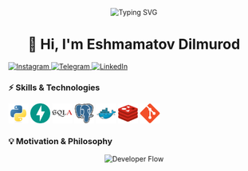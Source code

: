 <p align="center">
  <img src="https://readme-typing-svg.herokuapp.com?font=Fira+Code&duration=4000&pause=1000&color=2F80ED&center=true&vCenter=true&width=435&lines=Python+Backend+Developer;Open-source+Contributor;FastAPI+%7C+SQLAlchemy+%7C+PostgreSQL;Never+stop+learning!" alt="Typing SVG" />
</p>


<h1 align="center">👋 Hi, I'm Eshmamatov Dilmurod</h1>


<p align="left">
  <a href="https://www.instagram.com/dilmurodeshmamatov_/" target="_blank">
    <img src="https://img.shields.io/badge/Instagram-%23E4405F.svg?&style=flat-square&logo=instagram&logoColor=white" alt="Instagram" />
  </a>
  <a href="https://t.me/dilmurodcode" target="_blank">
    <img src="https://img.shields.io/badge/Telegram-%231877F2.svg?&style=flat-square&logo=telegram&logoColor=white" alt="Telegram" />
  </a>
  <a href="https://www.linkedin.com/in/dilmurodeshmamatov/" target="_blank">
    <img src="https://img.shields.io/badge/LinkedIn-%230077B5.svg?&style=flat-square&logo=linkedin&logoColor=white" alt="LinkedIn" />
  </a>
</p>

### ⚡ Skills & Technologies

<p>
  <img src="https://raw.githubusercontent.com/devicons/devicon/master/icons/python/python-original.svg" alt="Python" width="40" height="40"/>
  <img src="https://raw.githubusercontent.com/devicons/devicon/master/icons/fastapi/fastapi-original.svg" alt="FastAPI" width="40" height="40"/>
  <img src="https://raw.githubusercontent.com/devicons/devicon/master/icons/sqlalchemy/sqlalchemy-original.svg" alt="SQLAlchemy" width="40" height="40"/>
  <img src="https://raw.githubusercontent.com/devicons/devicon/master/icons/postgresql/postgresql-original.svg" alt="PostgreSQL" width="40" height="40"/>
  <img src="https://raw.githubusercontent.com/devicons/devicon/master/icons/docker/docker-original.svg" alt="Docker" width="40" height="40"/>
  <img src="https://raw.githubusercontent.com/devicons/devicon/master/icons/redis/redis-original.svg" alt="Redis" width="40" height="40"/>
  <img src="https://raw.githubusercontent.com/devicons/devicon/master/icons/git/git-original.svg" alt="Git" width="40" height="40"/>
</p>



### 💡 Motivation & Philosophy

<p align="center">
  <img src="https://media.giphy.com/media/qgQUggAC3Pfv687qPC/giphy.gif" alt="Developer Flow" width="420"/>
</p>